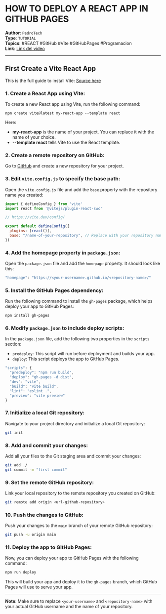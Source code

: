 # HOW TO DEPLOY A REACT APP IN GITHUB PAGES

**Author**: `PedroTech`  
**Type**: `TUTORIAL`  
**Topics**: #REACT #GitHub #Vite #GitHubPages #Programacion  
**Link**: [Link del video](https://www.youtube.com/watch?v=hn1IkJk24ow)

---

## **First Create a Vite React App**

This is the full guide to install Vite: [Source here](https://vite.dev/guide/)

### 1. Create a React App using Vite:

To create a new React app using Vite, run the following command:

```SHELL
npm create vite@latest my-react-app --template react
```

Here:

- **my-react-app** is the name of your project. You can replace it with the name of your choice.
- **--template react** tells Vite to use the React template.

### 2. Create a remote repository on GitHub:

Go to [GitHub](https://github.com/) and create a new repository for your project.

### 3. Edit `vite.config.js` to specify the base path:

Open the `vite.config.js` file and add the `base` property with the repository name you created:

```JavaScript
import { defineConfig } from 'vite'
import react from '@vitejs/plugin-react-swc'

// https://vite.dev/config/

export default defineConfig({
  plugins: [react()],
  base: "/name-of-your-repository", // Replace with your repository name
})
```
### 4. Add the homepage property in `package.json`:

Open the `package.json` file and add the `homepage` property. It should look like this:

```JavaScript
"homepage": "https://<your-username>.github.io/<repository-name>/"
```
### 5. Install the GitHub Pages dependency:

Run the following command to install the `gh-pages` package, which helps deploy your app to GitHub Pages:

```BASH
npm install gh-pages
```
### 6. Modify `package.json` to include deploy scripts:

In the `package.json` file, add the following two properties in the `scripts` section:

- `predeploy`: This script will run before deployment and builds your app.
- `deploy`: This script deploys the app to GitHub Pages.

```JavaScript
"scripts": {
  "predeploy": "npm run build",
  "deploy": "gh-pages -d dist",
  "dev": "vite",
  "build": "vite build",
  "lint": "eslint .",
  "preview": "vite preview"
}
```

### 7. Initialize a local Git repository:

Navigate to your project directory and initialize a local Git repository:

```BASH
git init
```
### 8. Add and commit your changes:

Add all your files to the Git staging area and commit your changes:

``` BASH
git add ./ 
git commit -m "first commit"
```
### 9. Set the remote GitHub repository:

Link your local repository to the remote repository you created on GitHub:

``` BASH
git remote add origin <url-github-repository>
```

### 10. Push the changes to GitHub:

Push your changes to the `main` branch of your remote GitHub repository:

``` BASH
git push -u origin main
```
### 11. Deploy the app to GitHub Pages:

Now, you can deploy your app to GitHub Pages with the following command:

``` BASH
npm run deploy
```

This will build your app and deploy it to the `gh-pages` branch, which GitHub Pages will use to serve your app.

---

**Note**: Make sure to replace `<your-username>` and `<repository-name>` with your actual GitHub username and the name of your repository.